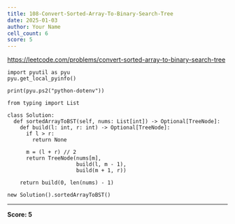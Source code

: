```yaml
---
title: 108-Convert-Sorted-Array-To-Binary-Search-Tree
date: 2025-01-03
author: Your Name
cell_count: 6
score: 5
---
```


https://leetcode.com/problems/convert-sorted-array-to-binary-search-tree


```
import pyutil as pyu
pyu.get_local_pyinfo()
```


```
print(pyu.ps2("python-dotenv"))
```


```
from typing import List
```


```
class Solution:
  def sortedArrayToBST(self, nums: List[int]) -> Optional[TreeNode]:
    def build(l: int, r: int) -> Optional[TreeNode]:
      if l > r:
        return None

      m = (l + r) // 2
      return TreeNode(nums[m],
                      build(l, m - 1),
                      build(m + 1, r))

    return build(0, len(nums) - 1)
```


```
new Solution().sortedArrayToBST()
```


---
**Score: 5**